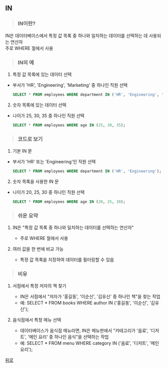 ## IN
> ### IN이란?
IN은 데이터베이스에서 특정 값 목록 중 하나와 일치하는 데이터를 선택하는 데 사용되는 연산자</br>
주로 WHERE 절에서 사용

> ### IN의 예
1. 특정 값 목록에 있는 데이터 선택
- 부서가 'HR', 'Engineering', 'Marketing' 중 하나인 직원 선택
    ```sql
    SELECT * FROM employees WHERE department IN ('HR', 'Engineering', 'Marketing');
    ```

2. 숫자 목록에 있는 데이터 선택
- 나이가 25, 30, 35 중 하나인 직원 선택
    ```sql
    SELECT * FROM employees WHERE age IN (25, 30, 35);
    ```

> ### 코드로 보기
1. 기본 IN 문
- 부서가 'HR' 또는 'Engineering'인 직원 선택
    ```sql
    SELECT * FROM employees WHERE department IN ('HR', 'Engineering');
    ```

2. 숫자 목록을 사용한 IN 문
- 나이가 20, 25, 30 중 하나인 직원 선택
    ```sql
    SELECT * FROM employees WHERE age IN (20, 25, 30);
    ```

> ### 쉬운 요약
1. IN은 "특정 값 목록 중 하나와 일치하는 데이터를 선택하는 연산자"
    - 주로 WHERE 절에서 사용

2. 여러 값을 한 번에 비교 가능
    - 특정 값 목록을 지정하여 데이터를 필터링할 수 있음

> ### 비유
1. 서점에서 특정 저자의 책 찾기
    - IN은 서점에서 "저자가 '홍길동', '이순신', '김유신' 중 하나인 책"을 찾는 작업
    - 예: SELECT * FROM books WHERE author IN ('홍길동', '이순신', '김유신');

2. 음식점에서 특정 메뉴 선택
    - 데이터베이스가 음식점 메뉴라면, IN은 메뉴판에서 "카테고리가 '음료', '디저트', '메인 요리' 중 하나인 음식"을 선택하는 작업
    - 예: SELECT * FROM menu WHERE category IN ('음료', '디저트', '메인 요리');

[뒤로](mysql.md)
